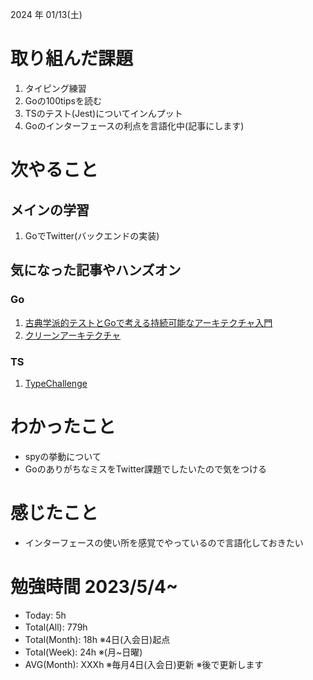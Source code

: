 
2024 年 01/13(土)

# 取り組んだ課題
1. タイピング練習
3. Goの100tipsを読む
4. TSのテスト(Jest)についてインんプット
5. Goのインターフェースの利点を言語化中(記事にします)
 
# 次やること

## メインの学習

1. GoでTwitter(バックエンドの実装)

## 気になった記事やハンズオン

### Go
1. [古典学派的テストとGoで考える持続可能なアーキテクチャ入門](https://zenn.dev/jy8752/books/73769005e6afa9/viewer/chapter1)
2. [クリーンアーキテクチャ](https://nuits.jp/entry/easiest-clean-architecture-2019-09)

### TS
1. [TypeChallenge](https://github.com/type-challenges/type-challenges/tree/main/questions/00004-easy-pick)

# わかったこと

* spyの挙動について
* GoのありがちなミスをTwitter課題でしたいたので気をつける

# 感じたこと

* インターフェースの使い所を感覚でやっているので言語化しておきたい

# 勉強時間 2023/5/4~

* Today: 5h
* Total(All): 779h　
* Total(Month): 18h ※4日(入会日)起点
* Total(Week): 24h ※(月~日曜)
* AVG(Month): XXXh ※毎月4日(入会日)更新 ※後で更新します
